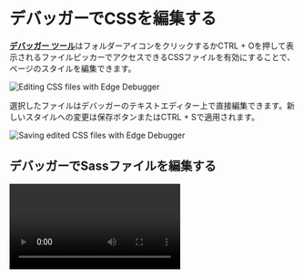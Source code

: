 # デバッガーでCSSを編集する

[**デバッガー ツール**](../)はフォルダーアイコンをクリックするかCTRL + Oを押して表示されるファイルピッカーでアクセスできるCSSファイルを有効にすることで、ページのスタイルを編集できます。

![Editing CSS files with Edge Debugger](../../media/Edge_Debugger_css.png)

選択したファイルはデバッガーのテキストエディター上で直接編集できます。新しいスタイルへの変更は保存ボタンまたはCTRL + Sで適用されます。

 ![Saving edited CSS files with Edge Debugger](../../media/Edge_Debugger_css_save.png)

## デバッガーでSassファイルを編集する
![video](../../media/Edge_Debugger_css_editing.mp4,../../media/Edge_Debugger_css_editing.webm)


